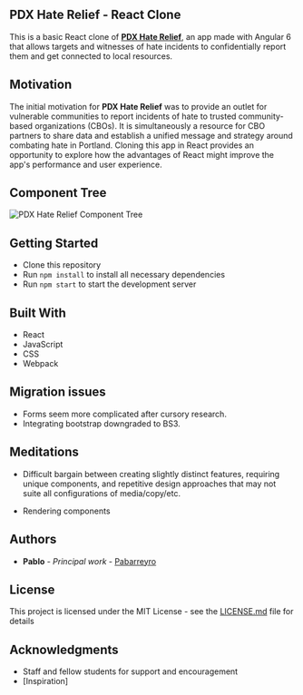 ## PDX Hate Relief - React Clone
This is a basic React clone of **[PDX Hate Relief](https://github.com/Pabarreyro/pdx-hate-relief)**, an app made with Angular 6 that allows targets and witnesses of hate incidents to confidentially report them and get connected to local resources.

## Motivation
The initial motivation for **PDX Hate Relief** was to provide an outlet for vulnerable communities to report incidents of hate to trusted community-based organizations (CBOs). It is simultaneously a resource for CBO partners to share data and establish a unified message and strategy around combating hate in Portland. Cloning this app in React provides an opportunity to explore how the advantages of React might improve the app's performance and user experience.

## Component Tree

![PDX Hate Relief Component Tree](https://drive.google.com/file/d/1BlYKIjC3A9ILiKuWyq_X4eHZfhUklxyw/view?usp=sharing)

## Getting Started

* Clone this repository
* Run `npm install` to install all necessary dependencies
* Run `npm start` to start the development server

## Built With
* React
* JavaScript
* CSS
* Webpack

## Migration issues

* Forms seem more complicated after cursory research.
* Integrating bootstrap downgraded to BS3.

## Meditations


* Difficult bargain between creating slightly distinct features, requiring unique components, and repetitive design approaches that may not suite all configurations of media/copy/etc.

* Rendering components

## Authors

* **Pablo** - *Principal work* - [Pabarreyro](https://github.com/Pabarreyro)

## License

This project is licensed under the MIT License - see the [LICENSE.md](LICENSE.md) file for details

## Acknowledgments

* Staff and fellow students for support and encouragement
* [Inspiration]
